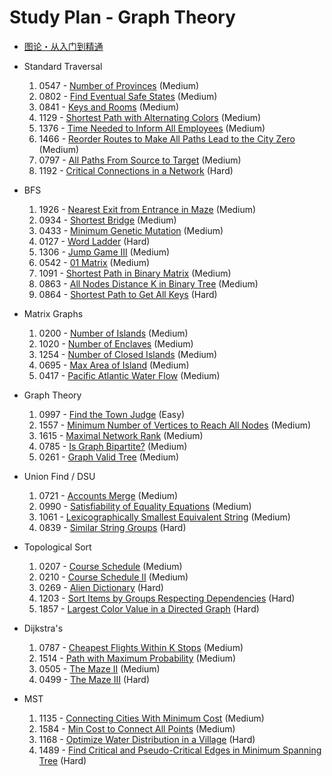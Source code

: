 # Study Plan - Graph Theory

- [图论・从入门到精通](https://leetcode.cn/studyplan/graph-theory/)

- Standard Traversal
    1. 0547 - [Number of Provinces](https://leetcode.com/problems/number-of-provinces/) (Medium)
    2. 0802 - [Find Eventual Safe States](https://leetcode.com/problems/find-eventual-safe-states/) (Medium)
    3. 0841 - [Keys and Rooms](https://leetcode.com/problems/keys-and-rooms/) (Medium)
    4. 1129 - [Shortest Path with Alternating Colors](https://leetcode.com/problems/shortest-path-with-alternating-colors/) (Medium)
    5. 1376 - [Time Needed to Inform All Employees](https://leetcode.com/problems/time-needed-to-inform-all-employees/) (Medium)
    6. 1466 - [Reorder Routes to Make All Paths Lead to the City Zero](https://leetcode.com/problems/reorder-routes-to-make-all-paths-lead-to-the-city-zero/) (Medium)
    7. 0797 - [All Paths From Source to Target](https://leetcode.com/problems/all-paths-from-source-to-target/) (Medium)
    8. 1192 - [Critical Connections in a Network](https://leetcode.com/problems/critical-connections-in-a-network/) (Hard)
- BFS
    1. 1926 - [Nearest Exit from Entrance in Maze](https://leetcode.com/problems/nearest-exit-from-entrance-in-maze/) (Medium)
    2. 0934 - [Shortest Bridge](https://leetcode.com/problems/shortest-bridge/) (Medium)
    3. 0433 - [Minimum Genetic Mutation](https://leetcode.com/problems/minimum-genetic-mutation/) (Medium)
    4. 0127 - [Word Ladder](https://leetcode.com/problems/word-ladder/) (Hard)
    5. 1306 - [Jump Game III](https://leetcode.com/problems/jump-game-iii/) (Medium)
    6. 0542 - [01 Matrix](https://leetcode.com/problems/01-matrix/) (Medium)
    7. 1091 - [Shortest Path in Binary Matrix](https://leetcode.com/problems/shortest-path-in-binary-matrix/) (Medium)
    8. 0863 - [All Nodes Distance K in Binary Tree](https://leetcode.com/problems/all-nodes-distance-k-in-binary-tree/) (Medium)
    9. 0864 - [Shortest Path to Get All Keys](https://leetcode.com/problems/shortest-path-to-get-all-keys/) (Hard)
- Matrix Graphs
    1. 0200 - [Number of Islands](https://leetcode.com/problems/number-of-islands/) (Medium)
    2. 1020 - [Number of Enclaves](https://leetcode.com/problems/number-of-enclaves/) (Medium)
    3. 1254 - [Number of Closed Islands](https://leetcode.com/problems/number-of-closed-islands/) (Medium)
    4. 0695 - [Max Area of Island](https://leetcode.com/problems/max-area-of-island/) (Medium)
    5. 0417 - [Pacific Atlantic Water Flow](https://leetcode.com/problems/pacific-atlantic-water-flow/) (Medium)
- Graph Theory
    1. 0997 - [Find the Town Judge](https://leetcode.com/problems/find-the-town-judge/) (Easy)
    2. 1557 - [Minimum Number of Vertices to Reach All Nodes](https://leetcode.com/problems/minimum-number-of-vertices-to-reach-all-nodes/) (Medium)
    3. 1615 - [Maximal Network Rank](https://leetcode.com/problems/maximal-network-rank/) (Medium)
    4. 0785 - [Is Graph Bipartite?](https://leetcode.com/problems/is-graph-bipartite/) (Medium)
    5. 0261 - [Graph Valid Tree](https://leetcode.com/problems/graph-valid-tree/) (Medium)
- Union Find / DSU
    1. 0721 - [Accounts Merge](https://leetcode.com/problems/accounts-merge/) (Medium)
    2. 0990 - [Satisfiability of Equality Equations](https://leetcode.com/problems/satisfiability-of-equality-equations/) (Medium)
    3. 1061 - [Lexicographically Smallest Equivalent String](https://leetcode.com/problems/lexicographically-smallest-equivalent-string/) (Medium)
    4. 0839 - [Similar String Groups](https://leetcode.com/problems/similar-string-groups/) (Hard)
- Topological Sort
    1. 0207 - [Course Schedule](https://leetcode.com/problems/course-schedule/) (Medium)
    2. 0210 - [Course Schedule II](https://leetcode.com/problems/course-schedule-ii/) (Medium)
    3. 0269 - [Alien Dictionary](https://leetcode.com/problems/alien-dictionary/) (Hard)
    4. 1203 - [Sort Items by Groups Respecting Dependencies](https://leetcode.com/problems/sort-items-by-groups-respecting-dependencies/) (Hard)
    5. 1857 - [Largest Color Value in a Directed Graph](https://leetcode.com/problems/largest-color-value-in-a-directed-graph/) (Hard)
- Dijkstra's
    1. 0787 - [Cheapest Flights Within K Stops](https://leetcode.com/problems/cheapest-flights-within-k-stops/) (Medium)
    2. 1514 - [Path with Maximum Probability](https://leetcode.com/problems/path-with-maximum-probability/) (Medium)
    3. 0505 - [The Maze II](https://leetcode.com/problems/the-maze-ii/) (Medium)
    4. 0499 - [The Maze III](https://leetcode.com/problems/the-maze-iii/) (Hard)
- MST
    1. 1135 - [Connecting Cities With Minimum Cost](https://leetcode.com/problems/connecting-cities-with-minimum-cost/) (Medium)
    2. 1584 - [Min Cost to Connect All Points](https://leetcode.com/problems/min-cost-to-connect-all-points/) (Medium)
    3. 1168 - [Optimize Water Distribution in a Village](https://leetcode.com/problems/optimize-water-distribution-in-a-village/) (Hard)
    4. 1489 - [Find Critical and Pseudo-Critical Edges in Minimum Spanning Tree](https://leetcode.com/problems/find-critical-and-pseudo-critical-edges-in-minimum-spanning-tree/) (Hard)
